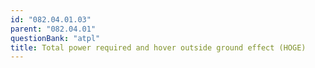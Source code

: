 ```yaml
---
id: "082.04.01.03"
parent: "082.04.01"
questionBank: "atpl"
title: Total power required and hover outside ground effect (HOGE)
---
```

